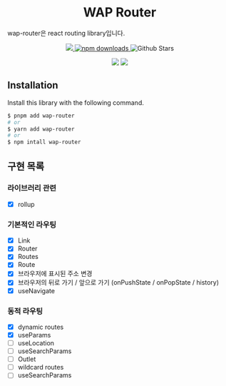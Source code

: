 <h1 align="center">WAP Router</h1>

wap-router은 react routing library입니다.

<p align="center">
  <a href="https://github.com/pknu-wap/wap-router/blob/main/LICENSE">
    <img src="https://badgen.net/github/license/pknu-wap/wap-router">
  </a>
  <a href="https://www.npmjs.com/package/wap-router">
    <img src="https://img.shields.io/npm/dm/wap-router.svg?style=flat-round" alt="npm downloads">
  </a>
  <img alt="Github Stars" src="https://badgen.net/github/stars/pknu-wap/wap-router" />

</p>
<p align="center">
  <img src="https://badgen.net/github/release/pknu-wap/wap-router"/>
  <img src="https://badgen.net/packagephobia/publish/wap-router"/>
</p>

## Installation

Install this library with the following command.

```sh
$ pnpm add wap-router
# or
$ yarn add wap-router
# or
$ npm intall wap-router
```

## 구현 목록

### 라이브러리 관련

- [x] rollup

### 기본적인 라우팅

- [x] Link
- [x] Router
- [x] Routes
- [x] Route
- [x] 브라우저에 표시된 주소 변경
- [x] 브라우저의 뒤로 가기 / 앞으로 가기 (onPushState / onPopState / history)
- [x] useNavigate

### 동적 라우팅

- [x] dynamic routes
- [x] useParams
- [ ] useLocation
- [ ] useSearchParams
- [ ] Outlet
- [ ] wildcard routes
- [ ] useSearchParams
